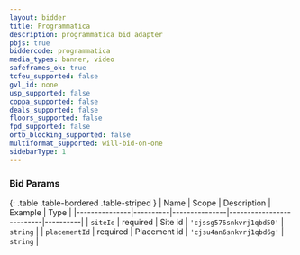 ```yaml
---
layout: bidder
title: Programmatica
description: programmatica bid adapter
pbjs: true
biddercode: programmatica
media_types: banner, video
safeframes_ok: true
tcfeu_supported: false
gvl_id: none
usp_supported: false
coppa_supported: false
deals_supported: false
floors_supported: false
fpd_supported: false
ortb_blocking_supported: false
multiformat_supported: will-bid-on-one
sidebarType: 1
---
```


### Bid Params

{: .table .table-bordered .table-striped }
| Name          | Scope    | Description   | Example                  | Type     |
|---------------|----------|---------------|--------------------------|----------|
| `siteId`      | required | Site id       | `'cjssg576snkvrj1qbd50'` | `string` |
| `placementId` | required | Placement id  | `'cjsu4an6snkvrj1qbd6g'` | `string` |
